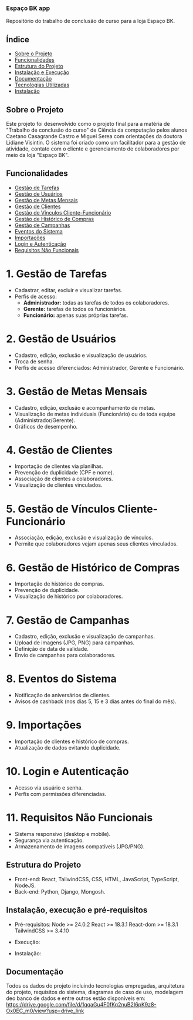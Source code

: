 ### Espaço BK app
Repositório do trabalho de conclusão de curso para a loja Espaço BK.

## Índice
- [Sobre o Projeto](#sobre-o-projeto)
- [Funcionalidades](#funcionalidades)
- [Estrutura do Projeto](#estrutura-do-projeto)
- [Instalação e Execução](#instalação-e-execução)
- [Documentação](#documentação)
- [Tecnologias Utilizadas](#tecnologias-utilizadas)
- [Instalação](#Instalação)

## Sobre o Projeto
Este projeto foi desenvolvido como o projeto final para a matéria de "Trabalho de conclusão do curso" de Ciência da computação pelos alunos Caetano Casagrande Castro e Miguel Serea com orientações da doutora Lidiane Visintin.
O sistema foi criado como um facilitador para a gestão de atividade, contato com o cliente e gerenciamento de colaboradores por meio da loja "Espaço BK". 

## Funcionalidades
- [Gestão de Tarefas](#gestão-de-tarefas)
- [Gestão de Usuários](#gestão-de-usuários)
- [Gestão de Metas Mensais](#gestão-de-metas-mensais)
- [Gestão de Clientes](#gestão-de-clientes)
- [Gestão de Vínculos Cliente-Funcionário](#gestão-de-vínculos-cliente-funcionário)
- [Gestão de Histórico de Compras](#gestão-de-histórico-de-compras)
- [Gestão de Campanhas](#gestão-de-campanhas)
- [Eventos do Sistema](#eventos-do-sistema)
- [Importações](#importações)
- [Login e Autenticação](#login-e-autenticação)
- [Requisitos Não Funcionais](#requisitos-não-funcionais)

# 1. Gestão de Tarefas
- Cadastrar, editar, excluir e visualizar tarefas.
- Perfis de acesso:
  - **Administrador:** todas as tarefas de todos os colaboradores.
  - **Gerente:** tarefas de todos os funcionários.
  - **Funcionário:** apenas suas próprias tarefas.

# 2. Gestão de Usuários
- Cadastro, edição, exclusão e visualização de usuários.
- Troca de senha.
- Perfis de acesso diferenciados: Administrador, Gerente e Funcionário.

# 3. Gestão de Metas Mensais
- Cadastro, edição, exclusão e acompanhamento de metas.
- Visualização de metas individuais (Funcionário) ou de toda equipe (Administrador/Gerente).
- Gráficos de desempenho.

# 4. Gestão de Clientes
- Importação de clientes via planilhas.
- Prevenção de duplicidade (CPF e nome).
- Associação de clientes a colaboradores.
- Visualização de clientes vinculados.

# 5. Gestão de Vínculos Cliente-Funcionário
- Associação, edição, exclusão e visualização de vínculos.
- Permite que colaboradores vejam apenas seus clientes vinculados.

# 6. Gestão de Histórico de Compras
- Importação de histórico de compras.
- Prevenção de duplicidade.
- Visualização de histórico por colaboradores.

# 7. Gestão de Campanhas
- Cadastro, edição, exclusão e visualização de campanhas.
- Upload de imagens (JPG, PNG) para campanhas.
- Definição de data de validade.
- Envio de campanhas para colaboradores.

# 8. Eventos do Sistema
- Notificação de aniversários de clientes.
- Avisos de cashback (nos dias 5, 15 e 3 dias antes do final do mês).

# 9. Importações
- Importação de clientes e histórico de compras.
- Atualização de dados evitando duplicidade.

# 10. Login e Autenticação
- Acesso via usuário e senha.
- Perfis com permissões diferenciadas.

# 11. Requisitos Não Funcionais
- Sistema responsivo (desktop e mobile).
- Segurança via autenticação.
- Armazenamento de imagens compatíveis (JPG/PNG).

## Estrutura do Projeto
- Front-end: React, TailwindCSS, CSS, HTML, JavaScript, TypeScript, NodeJS.
- Back-end: Python, Django, Mongosh. 

## Instalação, execução e pré-requisitos
- Pré-requisitos:
  Node >= 24.0.2
  React >= 18.3.1
  React-dom >= 18.3.1
  TailwindCSS >= 3.4.10

- Execução:

- Instalação:

## Documentação 
Todos os dados do projeto incluindo tecnologias empregadas, arquitetura do projeto, requisitos do sistema, diagramas de caso de uso, modelagem deo banco de dados e entre outros estão disponíveis em: https://drive.google.com/file/d/1qqaGu4F0fKq2nuB2I6pK9z8-Ox0EC_m0/view?usp=drive_link



